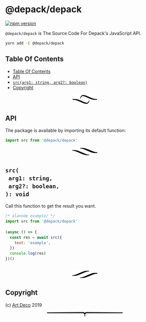 # @depack/depack

[![npm version](https://badge.fury.io/js/%40depack%2Fdepack.svg)](https://npmjs.org/package/@depack/depack)

`@depack/depack` is The Source Code For Depack's JavaScript API.

```sh
yarn add -E @depack/depack
```

## Table Of Contents

- [Table Of Contents](#table-of-contents)
- [API](#api)
- [`src(arg1: string, arg2?: boolean)`](#srcarg1-stringarg2-boolean-void)
- [Copyright](#copyright)

<p align="center"><a href="#table-of-contents"><img src=".documentary/section-breaks/0.svg?sanitize=true"></a></p>

## API

The package is available by importing its default function:

```js
import src from '@depack/depack'
```

<p align="center"><a href="#table-of-contents"><img src=".documentary/section-breaks/1.svg?sanitize=true"></a></p>

## `src(`<br/>&nbsp;&nbsp;`arg1: string,`<br/>&nbsp;&nbsp;`arg2?: boolean,`<br/>`): void`

Call this function to get the result you want.



```js
/* alanode example/ */
import src from '@depack/depack'

(async () => {
  const res = await src({
    text: 'example',
  })
  console.log(res)
})()
```
```

```

<p align="center"><a href="#table-of-contents"><img src=".documentary/section-breaks/2.svg?sanitize=true"></a></p>

## Copyright

(c) [Art Deco][1] 2019

[1]: https://artd.eco/depack

<p align="center"><a href="#table-of-contents"><img src=".documentary/section-breaks/-1.svg?sanitize=true"></a></p>